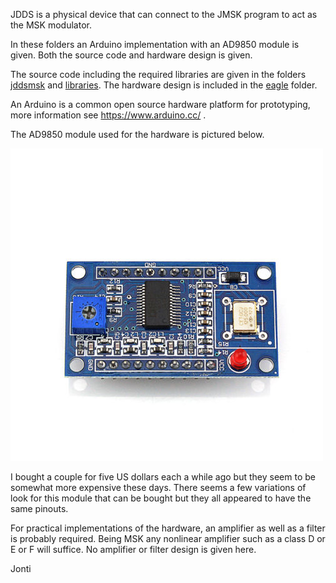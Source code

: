 JDDS is a physical device that can connect to the JMSK program to act as the MSK modulator.

In these folders an Arduino implementation with an AD9850 module is given.
Both the source code and hardware design is given.

The source code including the required libraries are given in the folders [jddsmsk](jddsmsk) and [libraries](libraries).
The hardware design is included in the [eagle](eagle) folder.

An Arduino is a common open source hardware platform for prototyping, more information see https://www.arduino.cc/ .

The AD9850 module used for the hardware is pictured below.

![AD9850 module](images/AD9850-module.jpg)

I bought a couple for five US dollars each a while ago but they seem to be somewhat more expensive these days.
There seems a few variations of look for this module that can be bought but they all appeared to have the same pinouts.

For practical implementations of the hardware, an amplifier as well as a filter is probably required.
Being MSK any nonlinear amplifier such as a class D or E or F will suffice.
No amplifier or filter design is given here.

Jonti






